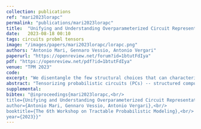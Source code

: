 ```yaml
---
collection: publications
ref: "mari2023lorapc"
permalink: "publications/mari2023lorapc"
title:  "Unifying and Understanding Overparameterized Circuit Representations via Low-Rank Tensor Decompositions"
date:   2023-08-18 00:10
tags: circuits probml tensors
image: "/images/papers/mari2023lorapc/lorapc.png"
authors: "Antonio Mari, Gennaro Vessio, Antonio Vergari"
paperurl: "https://openreview.net/forum?id=1btutFdIya"
pdf: "https://openreview.net/pdf?id=1btutFdIya"
venue: "TPM 2023"
code:
excerpt: "We disentangle the few structural choices that can characterize the performance of modern circuit architectures in terms of expressiveness and computational complexity."
abstract: "Tensorizing probabilistic circuits (PCs) -- structured computational graphs capable of efficiently and accurately performing various probabilistic reasoning tasks -- is the go-to way to represent and learn these models. This paper systematically explores the architectural options employed in modern overparameterized PCs, namely RAT-SPNs, EiNets, and HCLTs, and unifies them into a single algorithmic framework. By trying to compress the existing overparameterized layers via low-rank decompositions, we discover alternative parameterizations that possess the same expressive power but are computationally more efficient. This emphasizes the possibility of “mixing & matching” different design choices to create new PCs and helps to disentangle the few ones that really matter."
supplemental: 
bibtex: "@inproceedings{mari2023lorapc,<br/>
title={Unifying and Understanding Overparameterized Circuit Representations via Low-Rank Tensor Decompositions},<br/>
author={Antonio Mari, Gennaro Vessio, Antonio Vergari},<br/>
booktitle={The 6th Workshop on Tractable Probabilistic Modeling},<br/>
year={2023}}"
---
```

